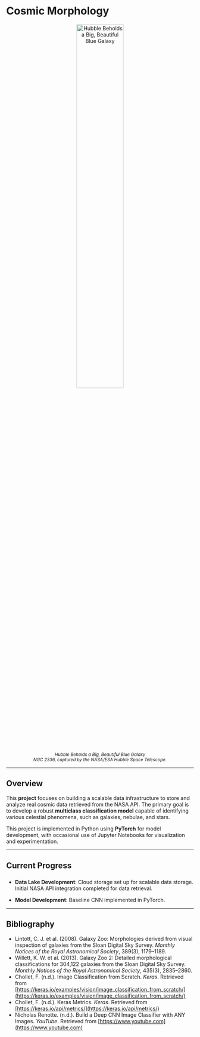 # **Cosmic Morphology**

<p align="center">
  <img src="https://smd-cms.nasa.gov/wp-content/uploads/2023/04/potw2109a-jpg.webp?resize=2000,790" width="50%" alt="Hubble Beholds a Big, Beautiful Blue Galaxy">
  <br>
  <small><em>Hubble Beholds a Big, Beautiful Blue Galaxy<br>NGC 2336, captured by the NASA/ESA Hubble Space Telescope.</em></small>
</p>

---

## **Overview**
This **project** focuses on building a scalable data infrastructure to store and analyze real cosmic data retrieved from the NASA API. The primary goal is to develop a robust **multiclass classification model** capable of identifying various celestial phenomena, such as galaxies, nebulae, and stars.

This project is implemented in Python using **PyTorch** for model development, with occasional use of Jupyter Notebooks for visualization and experimentation.

---

## **Current Progress**
### 
- **Data Lake Development**: Cloud storage set up for scalable data storage. Initial NASA API integration completed for data retrieval.

- **Model Development**: Baseline CNN implemented in PyTorch.
---

## **Bibliography**
- Lintott, C. J. et al. (2008). Galaxy Zoo: Morphologies derived from visual inspection of galaxies from the Sloan Digital Sky Survey. *Monthly Notices of the Royal Astronomical Society*, 389(3), 1179–1189.
- Willett, K. W. et al. (2013). Galaxy Zoo 2: Detailed morphological classifications for 304,122 galaxies from the Sloan Digital Sky Survey. *Monthly Notices of the Royal Astronomical Society*, 435(3), 2835–2860.
- Chollet, F. (n.d.). Image Classification from Scratch. *Keras*. Retrieved from [https://keras.io/examples/vision/image_classification_from_scratch/](https://keras.io/examples/vision/image_classification_from_scratch/)
- Chollet, F. (n.d.). Keras Metrics. *Keras*. Retrieved from [https://keras.io/api/metrics/](https://keras.io/api/metrics/)
- Nicholas Renotte. (n.d.). Build a Deep CNN Image Classifier with ANY Images. *YouTube*. Retrieved from [https://www.youtube.com](https://www.youtube.com)